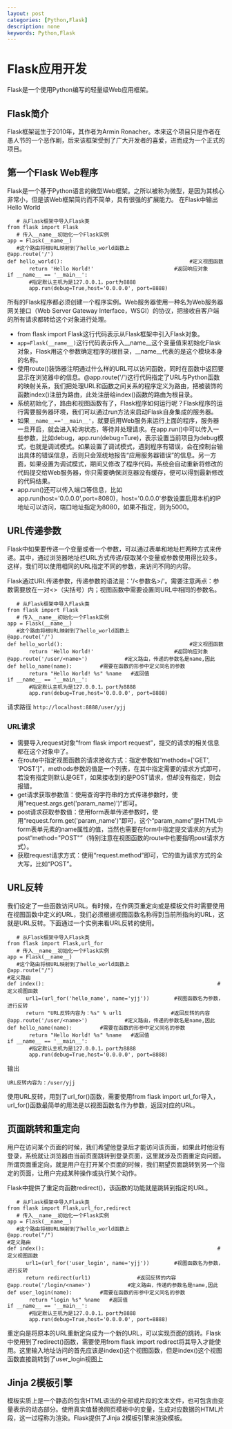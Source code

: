 ```yaml
---
layout: post
categories: [Python,Flask]
description: none
keywords: Python,Flask
---
```

# Flask应用开发
Flask是一个使用Python编写的轻量级Web应用框架。

## Flask简介
Flask框架诞生于2010年，其作者为Armin Ronacher。本来这个项目只是作者在愚人节的一个恶作剧，后来该框架受到了广大开发者的喜爱，进而成为一个正式的项目。

## 第一个Flask Web程序
Flask是一个基于Python语言的微型Web框架。之所以被称为微型，是因为其核心非常小，但是该Web框架简约而不简单，具有很强的扩展能力。
在Flask中输出Hello World
```shell
   # 从Flask框架中导入Flask类
from flask import Flask
   # 传入__name__初始化一个Flask实例
app = Flask(__name__)
   #这个路由将根URL映射到了hello_world函数上
@app.route('/')
def hello_world():                                         #定义视图函数
       return 'Hello World!'                          #返回响应对象
if __name__ == '__main__':
       #指定默认主机为是127.0.0.1，port为8888
       app.run(debug=True,host='0.0.0.0', port=8888)
```
所有的Flask程序都必须创建一个程序实例。Web服务器使用一种名为Web服务器网关接口（Web Server Gateway Interface，WSGI）的协议，把接收自客户端的所有请求都转给这个对象进行处理。
- from flask import Flask这行代码表示从Flask框架中引入Flask对象。
- `app=Flask(__name__)`这行代码表示传入__name__这个变量值来初始化Flask对象，Flask用这个参数确定程序的根目录，__name__代表的是这个模块本身的名称。
- 使用route()装饰器注明通过什么样的URL可以访问函数，同时在函数中返回要显示在浏览器中的信息。@app.route('/')这行代码指定了URL与Python函数的映射关系，我们把处理URL和函数之间关系的程序定义为路由，把被装饰的函数index()注册为路由，此处注册给index()函数的路由为根目录。
- 系统初始化了，路由和视图函数有了，Flask程序如何运行呢？Flask程序的运行需要服务器环境，我们可以通过run方法来启动Flask自身集成的服务器。
- 如果`__name__=='__main__'`，就要启用Web服务来运行上面的程序，服务器一旦开启，就会进入轮询状态，等待并处理请求。在app.run()中可以传入一些参数，比如debug，app.run(debug=Ture)，表示设置当前项目为debug模式，也就是调试模式。如果设置了调试模式，遇到程序有错误，会在控制台输出具体的错误信息，否则只会笼统地报告“应用服务器错误”的信息。另一方面，如果设置为调试模式，期间又修改了程序代码，系统会自动重新将修改的代码提交给Web服务器，你只需要确保浏览器没有缓存，便可以得到最新修改的代码结果。
- app.run()还可以传入端口等信息，比如app.run(host='0.0.0.0',port=8080)，host='0.0.0.0'参数设置启用本机的IP地址可以访问，端口地址指定为8080，如果不指定，则为5000。

## URL传递参数
Flask中如果要传递一个变量或者一个参数，可以通过表单和地址栏两种方式来传递。其中，通过浏览器地址栏URL方式传递/获取某个变量或参数使用得比较多。这样，我们可以使用相同的URL指定不同的参数，来访问不同的内容。

Flask通过URL传递参数，传递参数的语法是：'/<参数名>/'。需要注意两点：参数需要放在一对<>（尖括号）内；视图函数中需要设置同URL中相同的参数名。
```shell
   # 从Flask框架中导入Flask类
from flask import Flask
   # 传入__name__初始化一个Flask实例
app = Flask(__name__)
   #这个路由将根URL映射到了hello_world函数上
@app.route('/')
def hello_world():                                         #定义视图函数
       return 'Hello World!'                          #返回响应对象
@app.route('/user/<name>')            #定义路由，传递的参数名是name,因此
def hello_name(name):         #需要在函数的形参中定义同名的参数
       return "Hello World! %s" %name   #返回值
if __name__ == '__main__':
       #指定默认主机为是127.0.0.1，port为8888
       app.run(debug=True,host='0.0.0.0', port=8888)
```
请求路径 `http://localhost:8888/user/yjj`
### URL请求
- 需要导入request对象“from flask import request”，提交的请求的相关信息都在这个对象中了。
- 在route中指定视图函数的请求接收方式：指定参数如“methods=['GET', 'POST']”，methods参数的值是一个列表，在其中指定需要的请求方式即可，若没有指定则默认是GET，如果接收到的是POST请求，但却没有指定，则会报错。
- get请求获取参数值：使用查询字符串的方式传递参数时，使用“request.args.get('param_name)')”即可。
- post请求获取参数值：使用form表单传递参数时，使用“request.form.get('param_name')”即可，这个“param_name”是HTML中form表单元素的name属性的值，当然也需要在form中指定提交请求的方式为post“method="POST"”（特别注意在视图函数的route中也要指明post请求方式）。
- 获取request请求方式：使用“request.method”即可，它的值为请求方式的全大写，比如“POST”。

## URL反转
我们设定了一些函数访问URL。有时候，在作网页重定向或是模板文件时需要使用在视图函数中定义的URL，我们必须根据视图函数名称得到当前所指向的URL，这就是URL反转。下面通过一个实例来看URL反转的使用。
```shell
   # 从Flask框架中导入Flask类
from flask import Flask,url_for
   # 传入__name__初始化一个Flask实例
app = Flask(__name__)
   #这个路由将根URL映射到了hello_world函数上
@app.route("/")                                                        #定义路由
def index():                                                        #定义视图函数
      url1=(url_for('hello_name', name='yjj'))        #视图函数名为参数，进行反转
      return "URL反转内容为：%s" % url1                #返回反转的内容
@app.route('/user/<name>')            #定义路由，传递的参数名是name,因此
def hello_name(name):         #需要在函数的形参中定义同名的参数
       return "Hello World! %s" %name   #返回值
if __name__ == '__main__':
       #指定默认主机为是127.0.0.1，port为8888
       app.run(debug=True,host='0.0.0.0', port=8888)
```
输出
```
URL反转内容为：/user/yjj
```
使用URL反转，用到了url_for()函数，需要使用from flask import url_for导入，url_for()函数最简单的用法是以视图函数名作为参数，返回对应的URL。

## 页面跳转和重定向
用户在访问某个页面的时候，我们希望他登录后才能访问该页面，如果此时他没有登录，系统就让浏览器由当前页面跳转到登录页面，这里就涉及页面重定向问题。所谓页面重定向，就是用户在打开某个页面的时候，我们期望页面跳转到另一个指定的页面，让用户完成某种操作或执行某个动作。

Flask中提供了重定向函数redirect()，该函数的功能就是跳转到指定的URL。
```shell
   # 从Flask框架中导入Flask类
from flask import Flask,url_for,redirect
   # 传入__name__初始化一个Flask实例
app = Flask(__name__)
   #这个路由将根URL映射到了hello_world函数上
@app.route("/")                                                        #定义路由
def index():                                                        #定义视图函数
      url1=(url_for('user_login', name='yjj'))        #视图函数名为参数，进行反转
      return redirect(url1)               #返回反转的内容
@app.route('/login/<name>')            #定义路由，传递的参数名是name,因此
def user_login(name):         #需要在函数的形参中定义同名的参数
       return "login %s" %name   #返回值
if __name__ == '__main__':
       #指定默认主机为是127.0.0.1，port为8888
       app.run(debug=True,host='0.0.0.0', port=8888)
```
重定向是将原本的URL重新定向成为一个新的URL，可以实现页面的跳转。Flask中使用到了redirect()函数，需要使用from flask import redirect将其导入才能使用。这里输入地址访问的首先应该是index()这个视图函数，但是index()这个视图函数直接跳转到了user_login视图上

## Jinja 2模板引擎
模板实质上是一个静态的包含HTML语法的全部或片段的文本文件，也可包含由变量表示的动态部分。使用真实值替换网页模板中的变量，生成对应数据的HTML片段，这一过程称为渲染。Flask提供了Jinja 2模板引擎来渲染模板。







